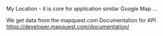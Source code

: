 My Location - it is core for application similar Google Map ...

We get data from the mapquest.com
Documentation for API https://developer.mapquest.com/documentation/

